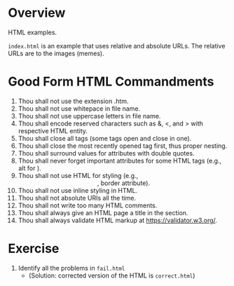 # Overview
HTML examples.

`index.html` is an example that uses relative and absolute URLs. The relative URLs are to the images (memes).

# Good Form HTML Commandments

1. Thou shall not use the extension .htm.
2. Thou shall not use whitepace in file name.
3. Thou shall not use uppercase letters in file name.
4. Thou shall encode reserved characters such as &, <, and > with respective HTML entity.
5. Thou shall close all tags (some tags open and close in one).
6. Thou shall close the most recently opened tag first, thus proper nesting.
7. Thou shall surround values for attributes with double quotes.
8. Thou shall never forget important attributes for some HTML tags (e.g., alt for <img>).
9. Thou shall not use HTML for styling (e.g., <center>, border attribute).
10. Thou shall not use inline styling in HTML.
11. Thou shall not absolute URIs all the time.
12. Thou shall not write too many HTML comments.
13. Thou shall always give an HTML page a title in the <head> section.
14. Thou shall always validate HTML markup at https://validator.w3.org/.

# Exercise
1. Identify all the problems in `fail.html`
    * (Solution: corrected version of the HTML is `correct.html`)